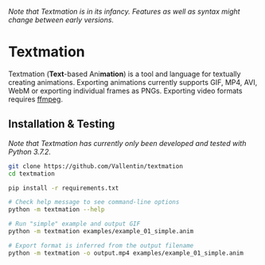 
*Note that Textmation is in its infancy. Features as well as syntax might change between early versions.*

# Textmation

Textmation (**Text**-based Ani**mation**) is a tool and language for textually creating animations.
Exporting animations currently supports GIF, MP4, AVI, WebM or exporting individual frames as PNGs.
Exporting video formats requires [ffmpeg](https://ffmpeg.org).


## Installation & Testing

*Note that Textmation has currently only been developed and tested with Python 3.7.2.*

```bash
git clone https://github.com/Vallentin/textmation
cd textmation

pip install -r requirements.txt

# Check help message to see command-line options
python -m textmation --help

# Run "simple" example and output GIF
python -m textmation examples/example_01_simple.anim

# Export format is inferred from the output filename
python -m textmation -o output.mp4 examples/example_01_simple.anim
```
